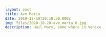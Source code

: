 ```yaml
---
layout: post
title: Ave Maria
date: 2019-12-18T20:18:50.000Z
img: files/2020-10-28-ave_maria_0.jpg
description: Hail Mary, some where in Venice
---
```

